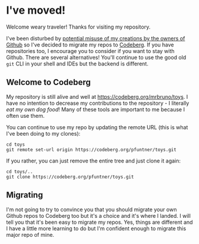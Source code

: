 # I've moved!

Welcome weary traveler!  Thanks for visiting my repository.

I've been disturbed by [potential misuse of my creations by the owners of Github](https://www.theverge.com/news/757461/microsoft-github-thomas-dohmke-resignation-coreai-team-transition) so I've decided to migrate my repos to [Codeberg](codeberg.org).  If you have repositories too, I encourage you to consider if you want to stay with Github.  There are several alternatives!  You'll continue to use the good old `git` CLI in your shell and IDEs but the backend is different.

## Welcome to Codeberg
My repository is still alive and well at https://codeberg.org/mrbruno/toys.  I have no intention to decrease my contributions to the repository - I literally _eat my own dog food_!  Many of these tools are important to me because I often use them.

You can continue to use my repo by updating the remote URL (this is what I've been doing to my clones):
```
cd toys
git remote set-url origin https://codeberg.org/pfuntner/toys.git
```

If you rather, you can just remove the entire tree and just clone it again:
```
cd toys/..
git clone https://codeberg.org/pfuntner/toys.git
```

## Migrating
I'm not going to try to convince you that you should migrate your own Github repos to Codeberg too but it's a choice and it's where I landed.  I will tell you that it's been easy to migrate my repos.  Yes, things are different and I have a little more learning to do but I'm confident enough to migrate this major repo of mine.
